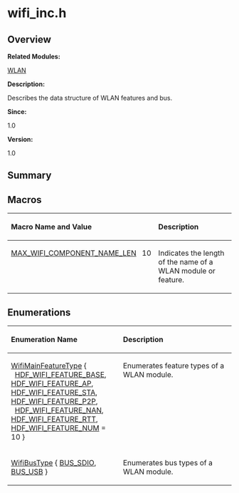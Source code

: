 # wifi\_inc.h<a name="ZH-CN_TOPIC_0000001054479551"></a>

## **Overview**<a name="section311110060093528"></a>

**Related Modules:**

[WLAN](WLAN.md)

**Description:**

Describes the data structure of WLAN features and bus. 

**Since:**

1.0

**Version:**

1.0

## **Summary**<a name="section1130205758093528"></a>

## Macros<a name="define-members"></a>

<a name="table1293054911093528"></a>
<table><thead align="left"><tr id="row613467771093528"><th class="cellrowborder" valign="top" width="50%" id="mcps1.1.3.1.1"><p id="p311574772093528"><a name="p311574772093528"></a><a name="p311574772093528"></a>Macro Name and Value</p>
</th>
<th class="cellrowborder" valign="top" width="50%" id="mcps1.1.3.1.2"><p id="p385120038093528"><a name="p385120038093528"></a><a name="p385120038093528"></a>Description</p>
</th>
</tr>
</thead>
<tbody><tr id="row959598406093528"><td class="cellrowborder" valign="top" width="50%" headers="mcps1.1.3.1.1 "><p id="p313677076093528"><a name="p313677076093528"></a><a name="p313677076093528"></a><a href="WLAN.md#gaf460a45a5e365279ca6bc5b3e8750542">MAX_WIFI_COMPONENT_NAME_LEN</a>&nbsp;&nbsp;&nbsp;10</p>
</td>
<td class="cellrowborder" valign="top" width="50%" headers="mcps1.1.3.1.2 "><p id="p1936851092093528"><a name="p1936851092093528"></a><a name="p1936851092093528"></a>Indicates the length of the name of a WLAN module or feature. </p>
</td>
</tr>
</tbody>
</table>

## Enumerations<a name="enum-members"></a>

<a name="table826223971093528"></a>
<table><thead align="left"><tr id="row1046069109093528"><th class="cellrowborder" valign="top" width="50%" id="mcps1.1.3.1.1"><p id="p149511304093528"><a name="p149511304093528"></a><a name="p149511304093528"></a>Enumeration Name</p>
</th>
<th class="cellrowborder" valign="top" width="50%" id="mcps1.1.3.1.2"><p id="p474764435093528"><a name="p474764435093528"></a><a name="p474764435093528"></a>Description</p>
</th>
</tr>
</thead>
<tbody><tr id="row545700462093528"><td class="cellrowborder" valign="top" width="50%" headers="mcps1.1.3.1.1 "><p id="p442699867093528"><a name="p442699867093528"></a><a name="p442699867093528"></a><a href="WLAN.md#gaec03ba36d71cc2d5f3209bc24aa6ee10">WifiMainFeatureType</a> { &nbsp;&nbsp;<a href="WLAN.md#ggaec03ba36d71cc2d5f3209bc24aa6ee10a038fb1847d290b75b15949b6471b46ad">HDF_WIFI_FEATURE_BASE</a>, <a href="WLAN.md#ggaec03ba36d71cc2d5f3209bc24aa6ee10aaec6c1686d47187e64fd108e0e797133">HDF_WIFI_FEATURE_AP</a>, <a href="WLAN.md#ggaec03ba36d71cc2d5f3209bc24aa6ee10a0e814bd1cfc59a253cc575d3548a9d4e">HDF_WIFI_FEATURE_STA</a>, <a href="WLAN.md#ggaec03ba36d71cc2d5f3209bc24aa6ee10a8e87c1727fa86bf92ee05cad85e7f872">HDF_WIFI_FEATURE_P2P</a>, &nbsp;&nbsp;<a href="WLAN.md#ggaec03ba36d71cc2d5f3209bc24aa6ee10ae30b51638bc2c2fb739b3ddec6c5b92b">HDF_WIFI_FEATURE_NAN</a>, <a href="WLAN.md#ggaec03ba36d71cc2d5f3209bc24aa6ee10ac12422e335003fbd392bff47c53c0352">HDF_WIFI_FEATURE_RTT</a>, <a href="WLAN.md#ggaec03ba36d71cc2d5f3209bc24aa6ee10a28ff5971d579c1754e03a5f79a0c9e6f">HDF_WIFI_FEATURE_NUM</a> = 10 }</p>
</td>
<td class="cellrowborder" valign="top" width="50%" headers="mcps1.1.3.1.2 "><p id="p1617315834093528"><a name="p1617315834093528"></a><a name="p1617315834093528"></a>Enumerates feature types of a WLAN module. </p>
</td>
</tr>
<tr id="row1072707714093528"><td class="cellrowborder" valign="top" width="50%" headers="mcps1.1.3.1.1 "><p id="p1944332345093528"><a name="p1944332345093528"></a><a name="p1944332345093528"></a><a href="WLAN.md#ga1c5537e64f05b5e91b951ddeb66d4261">WifiBusType</a> { <a href="WLAN.md#gga1c5537e64f05b5e91b951ddeb66d4261a0eba50f5eecb33326083a82adbaa0848">BUS_SDIO</a>, <a href="WLAN.md#gga1c5537e64f05b5e91b951ddeb66d4261a2f4f9ff60278d511660c21e211133666">BUS_USB</a> }</p>
</td>
<td class="cellrowborder" valign="top" width="50%" headers="mcps1.1.3.1.2 "><p id="p784671194093528"><a name="p784671194093528"></a><a name="p784671194093528"></a>Enumerates bus types of a WLAN module. </p>
</td>
</tr>
</tbody>
</table>

